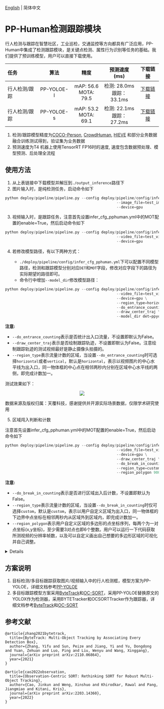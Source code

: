 [English](mot_en.md) | 简体中文

# PP-Human检测跟踪模块

行人检测与跟踪在智慧社区，工业巡检，交通监控等方向都具有广泛应用，PP-Human中集成了检测跟踪模块，是关键点检测、属性行为识别等任务的基础。我们提供了预训练模型，用户可以直接下载使用。

| 任务                 | 算法 | 精度 | 预测速度(ms) |下载链接                                                                               |
|:---------------------|:---------:|:------:|:------:| :---------------------------------------------------------------------------------: |
| 行人检测/跟踪    |  PP-YOLOE-l | mAP: 56.6 <br> MOTA: 79.5 | 检测: 28.0ms <br> 跟踪：33.1ms | [下载链接](https://bj.bcebos.com/v1/paddledet/models/pipeline/mot_ppyoloe_l_36e_pipeline.zip) |
| 行人检测/跟踪    |  PP-YOLOE-s | mAP: 53.2 <br> MOTA: 69.1 | 检测: 22.1ms <br> 跟踪：27.2ms | [下载链接](https://bj.bcebos.com/v1/paddledet/models/pipeline/mot_ppyoloe_s_36e_pipeline.zip) |

1. 检测/跟踪模型精度为[COCO-Person](http://cocodataset.org/), [CrowdHuman](http://www.crowdhuman.org/), [HIEVE](http://humaninevents.org/) 和部分业务数据融合训练测试得到，验证集为业务数据
2. 预测速度为T4 机器上使用TensorRT FP16时的速度, 速度包含数据预处理、模型预测、后处理全流程

## 使用方法

1. 从上表链接中下载模型并解压到```./output_inference```路径下
2. 图片输入时，是纯检测任务，启动命令如下
```python
python deploy/pipeline/pipeline.py --config deploy/pipeline/config/infer_cfg_pphuman.yml \
                                                   --image_file=test_image.jpg \
                                                   --device=gpu
```
3. 视频输入时，是跟踪任务，注意首先设置infer_cfg_pphuman.yml中的MOT配置的enable=True，然后启动命令如下
```python
python deploy/pipeline/pipeline.py --config deploy/pipeline/config/infer_cfg_pphuman.yml \
                                                   --video_file=test_video.mp4 \
                                                   --device=gpu
```
4. 若修改模型路径，有以下两种方式：

    - ```./deploy/pipeline/config/infer_cfg_pphuman.yml```下可以配置不同模型路径，检测和跟踪模型分别对应`DET`和`MOT`字段，修改对应字段下的路径为实际期望的路径即可。
    - 命令行中增加`--model_dir`修改模型路径：
```python
python deploy/pipeline/pipeline.py --config deploy/pipeline/config/infer_cfg_pphuman.yml \
                                                   --video_file=test_video.mp4 \
                                                   --device=gpu \
                                                   --region_type=horizontal \
                                                   --do_entrance_counting \
                                                   --draw_center_traj \
                                                   --model_dir det=ppyoloe/

```
**注意:**
 - `--do_entrance_counting`表示是否统计出入口流量，不设置即默认为False。
 - `--draw_center_traj`表示是否绘制跟踪轨迹，不设置即默认为False。注意绘制跟踪轨迹的测试视频最好是静止摄像头拍摄的。
 - `--region_type`表示流量计数的区域，当设置`--do_entrance_counting`时可选择`horizontal`或者`vertical`，默认是`horizontal`，表示以视频图片的中心水平线为出入口，同一物体框的中心点在相邻两秒内分别在区域中心水平线的两侧，即完成计数加一。

测试效果如下：

<div width="1000" align="center">
  <img src="../images/mot.gif"/>
</div>

数据来源及版权归属：天覆科技，感谢提供并开源实际场景数据，仅限学术研究使用

5. 区域闯入判断和计数

注意首先设置infer_cfg_pphuman.yml中的MOT配置的enable=True，然后启动命令如下
```python
python deploy/pipeline/pipeline.py --config deploy/pipeline/config/infer_cfg_pphuman.yml \
                                                   --video_file=test_video.mp4 \
                                                   --device=gpu \
                                                   --draw_center_traj \
                                                   --do_break_in_counting \
                                                   --region_type=custom \
                                                   --region_polygon 900 500 1580 500 1790 900 890 900
```
**注意:**
 - `--do_break_in_counting`表示是否进行区域出入后计数，不设置即默认为False。
 - `--region_type`表示流量计数的区域，当设置`--do_break_in_counting`时仅可选择`custom`，默认是`custom`，表示以用户自定义区域为出入口，同一物体框的下边界中点坐标在相邻两秒内从区域外到区域内，即完成计数加一。
 - `--region_polygon`表示用户自定义区域的多边形的点坐标序列，每两个为一对点坐标(x,y坐标)，至少需要3对点也即6个整数。用户可以运行一下代码获取所测视频的分辨率帧数，以及可以自定义画出自己想要的多边形区域的可视化并自己调整。
  <details>

  ```python
  import os
  import sys
  import cv2
  import numpy as np

  video_file = 'demo.mp4'
  region_polygon = [
      [900, 500],
      [1580, 500],
      [1790, 900],
      [890, 900],
  ] # modify by yourself, at least 3 pairs of points
  region_polygon = np.array(region_polygon)

  if not os.path.exists(video_file):
      print("video path '{}' not exists".format(video_file))
      sys.exit(-1)
  capture = cv2.VideoCapture(video_file)
  width = int(capture.get(cv2.CAP_PROP_FRAME_WIDTH))
  height = int(capture.get(cv2.CAP_PROP_FRAME_HEIGHT))
  print("video width: %d, height: %d" % (width, height))
  np_masks = np.zeros((height, width, 1), np.uint8)
  cv2.fillPoly(np_masks, [region_polygon], 255)

  fps = int(capture.get(cv2.CAP_PROP_FPS))
  frame_count = int(capture.get(cv2.CAP_PROP_FRAME_COUNT))
  print("video fps: %d, frame_count: %d" % (fps, frame_count))
  cnt = 0
  while (1):
      ret, frame = capture.read()
      cnt += 1
      if cnt == 3: break

  alpha = 0.3
  img = np.array(frame).astype('float32')
  mask = np_masks[:, :, 0]
  color_mask = [0, 0, 255]
  idx = np.nonzero(mask)
  color_mask = np.array(color_mask)
  img[idx[0], idx[1], :] *= 1.0 - alpha
  img[idx[0], idx[1], :] += alpha * color_mask
  cv2.imwrite('region_vis.jpg', img)

  points_info = 'Your region_polygon points are:'
  for p in region_polygon:
      points_info += ' {} {}'.format(p[0], p[1])
  ```

  </details>

## 方案说明

1. 目标检测/多目标跟踪获取图片/视频输入中的行人检测框，模型方案为PP-YOLOE，详细文档参考[PP-YOLOE](../../../../configs/ppyoloe/)
2. 多目标跟踪模型方案采用[ByteTrack](https://arxiv.org/pdf/2110.06864.pdf)和[OC-SORT](https://arxiv.org/pdf/2203.14360.pdf)，采用PP-YOLOE替换原文的YOLOX作为检测器，采用BYTETracker和OCSORTTracker作为跟踪器，详细文档参考[ByteTrack](../../../../configs/mot/bytetrack)和[OC-SORT](../../../../configs/mot/ocsort)

## 参考文献
```
@article{zhang2021bytetrack,
  title={ByteTrack: Multi-Object Tracking by Associating Every Detection Box},
  author={Zhang, Yifu and Sun, Peize and Jiang, Yi and Yu, Dongdong and Yuan, Zehuan and Luo, Ping and Liu, Wenyu and Wang, Xinggang},
  journal={arXiv preprint arXiv:2110.06864},
  year={2021}
}

@article{cao2022observation,
  title={Observation-Centric SORT: Rethinking SORT for Robust Multi-Object Tracking},
  author={Cao, Jinkun and Weng, Xinshuo and Khirodkar, Rawal and Pang, Jiangmiao and Kitani, Kris},
  journal={arXiv preprint arXiv:2203.14360},
  year={2022}
}
```
